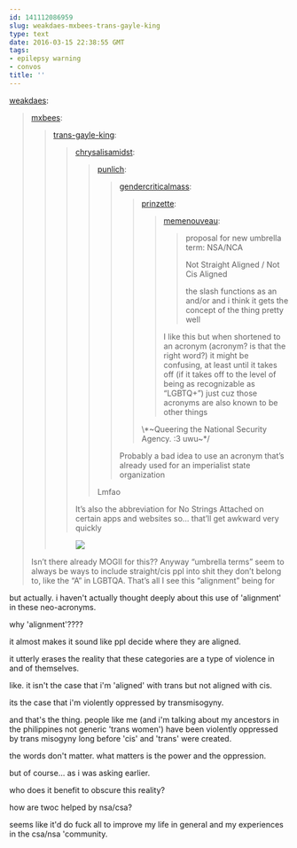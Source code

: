 ```yaml
---
id: 141112086959
slug: weakdaes-mxbees-trans-gayle-king
type: text
date: 2016-03-15 22:38:55 GMT
tags:
- epilepsy warning
- convos
title: ''
---
```

<p><a class="tumblr_blog" href="http://weakdaes.tumblr.com/post/141111007830">weakdaes</a>:</p>
<blockquote>
<p><a class="tumblr_blog" href="http://mxbees.tumblr.com/post/141108384634">mxbees</a>:</p>
<blockquote>
<p><a class="tumblr_blog" href="http://trans-gayle-king.tumblr.com/post/141108105550">trans-gayle-king</a>:</p>
<blockquote>
<p><a class="tumblr_blog" href="http://chrysalisamidst.tumblr.com/post/141107947268">chrysalisamidst</a>:</p>
<blockquote>
<p><a class="tumblr_blog" href="http://punlich.tumblr.com/post/141107906313">punlich</a>:</p>
<blockquote>
<p><a class="tumblr_blog" href="http://gendercriticalmass.tumblr.com/post/141107669436">gendercriticalmass</a>:</p>
<blockquote>
<p><a class="tumblr_blog" href="http://prinzette.tumblr.com/post/141104250063">prinzette</a>:</p>
<blockquote>
<p><a class="tumblr_blog" href="http://memenouveau.tumblr.com/post/141082882349">memenouveau</a>:</p>
<blockquote>
<p>proposal for new umbrella term: NSA/NCA</p>
<p>Not Straight Aligned / Not Cis Aligned</p>
<p>the slash functions as an and/or and i think it gets the concept of the thing pretty well</p>
</blockquote>
<p>I like this but when shortened to an acronym (acronym? is that the right word?) it might be confusing, at least until it takes off (if it takes off to the level of being as recognizable as “LGBTQ+”) just cuz those acronyms are also known to be other things</p>
</blockquote>
<p>\*~Queering the National Security Agency. :3 uwu~*/</p>
</blockquote>
<p>Probably a bad idea to use an acronym that’s already used for an imperialist state organization</p>
</blockquote>
<p>Lmfao</p>
</blockquote>
<p>It’s also the  abbreviation for No Strings Attached on certain apps and websites so… that’ll get awkward very quickly</p>
</blockquote>
<p><figure data-orig-height="200" data-orig-width="248"><img src="https://55.media.tumblr.com/2e0802a6d1a4146b4799c899246c08d6/tumblr_inline_o43nizXVOs1rdzs46_500.gif" data-orig-height="200" data-orig-width="248"></figure></p>
</blockquote>
<p>Isn’t there already MOGII for this?? Anyway “umbrella terms” seem to always be ways to include straight/cis ppl into shit they don’t belong to, like the “A” in LGBTQA. That’s all I see this “alignment” being for</p>
</blockquote>

but actually. i haven't actually thought deeply about this use of 'alignment' in these neo-acronyms.

why 'alignment'????

it almost makes it sound like ppl decide where they are aligned. 

it utterly erases the reality that these categories are a type of violence in and of themselves.

like. it isn't the case that i'm 'aligned' with trans but not aligned with cis.

its the case that i'm violently oppressed by transmisogyny. 

and that's the thing. people like me (and i'm talking about my ancestors in the philippines not generic 'trans women') have been violently oppressed by trans misogyny long before 'cis' and 'trans' were created. 

the words don't matter. what matters is the power and the oppression.

but of course... as i was asking earlier. 

who does it benefit to obscure this reality?

how are twoc helped by nsa/csa?

seems like it'd do fuck all to improve my life in general and my experiences in the csa/nsa 'community.